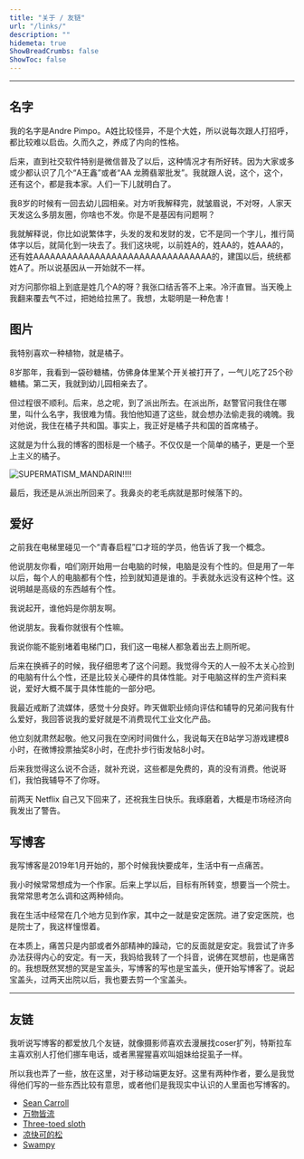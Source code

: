 ```yaml
---
title: "关于 / 友链"
url: "/links/"
description: ""
hidemeta: true
ShowBreadCrumbs: false
ShowToc: false
---
```

---

## 名字

我的名字是Andre Pimpo。A姓比较怪异，不是个大姓，所以说每次跟人打招呼，都比较难以启齿。久而久之，养成了内向的性格。

后来，直到社交软件特别是微信普及了以后，这种情况才有所好转。因为大家或多或少都认识了几个“A王鑫”或者“AA 龙腾翡翠批发”。我就跟人说，这个，这个，还有这个，都是我本家。人们一下儿就明白了。

我8岁的时候有一回去幼儿园相亲。对方听我解释完，就皱眉说，不对呀，人家天天发这么多朋友圈，你啥也不发。你是不是基因有问题啊？

我就解释说，你比如说繁体字，头发的发和发财的发，它不是同一个字儿，推行简体字以后，就简化到一块去了。我们这块呢，以前姓A的，姓AA的，姓AAA的，还有姓AAAAAAAAAAAAAAAAAAAAAAAAAAAAAAAA的，建国以后，统统都姓A了。所以说基因从一开始就不一样。

对方问那你祖上到底是姓几个A的呀？我张口结舌答不上来。冷汗直冒。当天晚上我翻来覆去气不过，把她给拉黑了。我想，太聪明是一种危害！

## 图片

我特别喜欢一种植物，就是橘子。

8岁那年，我看到一袋砂糖橘，仿佛身体里某个开关被打开了，一气儿吃了25个砂糖橘。第二天，我就到幼儿园相亲去了。

但过程很不顺利。后来，总之呢，到了派出所去。在派出所，赵警官问我住在哪里，叫什么名字，我很难为情。我怕他知道了这些，就会想办法偷走我的魂魄。我对他说，我住在橘子共和国。事实上，我正好是橘子共和国的首席橘子。

这就是为什么我的博客的图标是一个橘子。不仅仅是一个简单的橘子，更是一个至上主义的橘子。

![SUPERMATISM_MANDARIN!!!!](/images/2024/apple-touch-icon-placid.png)

最后，我还是从派出所回来了。我鼻炎的老毛病就是那时候落下的。

## 爱好

之前我在电梯里碰见一个“青春启程”口才班的学员，他告诉了我一个概念。

他说朋友你看，咱们刚开始用一台电脑的时候，电脑是没有个性的。但是用了一年以后，每个人的电脑都有个性，捡到就知道是谁的。手表就永远没有这种个性。这说明越是高级的东西越有个性。

我说起开，谁他妈是你朋友啊。

他说朋友。我看你就很有个性嘛。

我说你能不能别堵着电梯门口，我们这一电梯人都急着出去上厕所呢。

后来在换裤子的时候，我仔细思考了这个问题。我觉得今天的人一般不太关心捡到的电脑有什么个性，还是比较关心硬件的具体性能。对于电脑这样的生产资料来说，爱好大概不属于具体性能的一部分吧。

我最近戒断了流媒体，感觉十分良好。昨天做职业倾向评估和辅导的兄弟问我有什么爱好，我回答说我的爱好就是不消费现代工业文化产品。

他立刻就肃然起敬。他又问我在空闲时间做什么，我说每天在B站学习游戏建模8小时，在微博投票抽奖8小时，在虎扑步行街发帖8小时。

后来我觉得这么说不合适，就补充说，这些都是免费的，真的没有消费。他说哥们，我怕我辅导不了你呀。

前两天 Netflix 自己又下回来了，还祝我生日快乐。我琢磨着，大概是市场经济向我发出了警告。

## 写博客

我写博客是2019年1月开始的，那个时候我快要成年，生活中有一点痛苦。

我小时候常常想成为一个作家。后来上学以后，目标有所转变，想要当一个院士。我常常思考怎么调和这两种倾向。

我在生活中经常在几个地方见到作家，其中之一就是安定医院。进了安定医院，也是院士了，我这样憧憬着。

在本质上，痛苦只是内部或者外部精神的躁动，它的反面就是安定。我尝试了许多办法获得内心的安定。有一天，我妈给我转了一个抖音，说佛在冥想前，也是痛苦的。我想既然冥想的冥是宝盖头，写博客的写也是宝盖头，便开始写博客了。说起宝盖头，过两天出院以后，我也要去剪一个宝盖头。

---

## 友链

我听说写博客的都爱放几个友链，就像摄影师喜欢去漫展找coser扩列，特斯拉车主喜欢别人打他们挪车电话，或者黑猩猩喜欢叫姐妹给捉虱子一样。

所以我也弄了一些，放在这里，对于移动端更友好。这里有两种作者，要么是我觉得他们写的一些东西比较有意思，或者他们是我现实中认识的人里面也写博客的。

- [Sean Carroll](https://www.preposterousuniverse.com/blog/)
- [万物皆流 ](http://www.andrewsun.net/panta_rhei/)
- [Three-toed sloth](http://bactra.org/weblog/)
- [凉快可的松](https://coldison.github.io/)
- [Swampy](https://swampy.io/)
